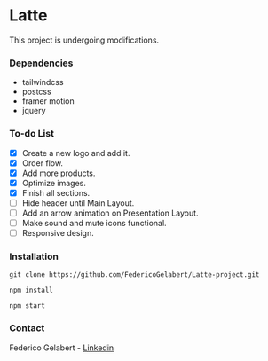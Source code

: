 # Latte

This project is undergoing modifications.


### Dependencies

- tailwindcss
- postcss
- framer motion
- jquery

### To-do List

- [x] Create a new logo and add it.
- [x] Order flow.
- [x] Add more products.
- [x] Optimize images.
- [x] Finish all sections.
- [ ] Hide header until Main Layout.
- [ ] Add an arrow animation on Presentation Layout.
- [ ] Make sound and mute icons functional.
- [ ] Responsive design.

### Installation

```
git clone https://github.com/FedericoGelabert/Latte-project.git

npm install

npm start
```

### Contact

Federico Gelabert - [Linkedin](https://www.linkedin.com/in/federico-gelabert/)